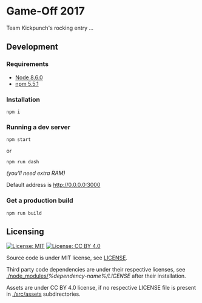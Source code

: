 # Game-Off 2017

Team Kickpunch's rocking entry ...

## Development

### Requirements

* [Node 8.6.0](https://nodejs.org)
* [npm 5.5.1](https://www.npmjs.com/package/npm)

### Installation

```
npm i
```

### Running a dev server

```
npm start
```

or

```
npm run dash
```
_(you'll need extra RAM)_

Default address is <http://0.0.0.0:3000>

### Get a production build
```
npm run build
```

## Licensing
[![License: MIT](https://img.shields.io/badge/License-MIT-yellow.svg)](https://opensource.org/licenses/MIT)
[![License: CC BY 4.0](https://img.shields.io/badge/License-CC%20BY%204.0-lightgrey.svg)](https://creativecommons.org/licenses/by/4.0/)

Source code is under MIT license, see [LICENSE](./LICENSE).

Third party code dependencies are under their respective licenses,
see [./node_modules/](./node_modules)*%dependency-name%/LICENSE* after their installation.

Assets are under CC BY 4.0 license, if no respective LICENSE file is present in [./src/assets](./src/assets) subdirectories.


